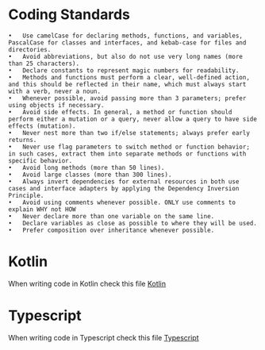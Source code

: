 # Coding Standards
	•	Use camelCase for declaring methods, functions, and variables, PascalCase for classes and interfaces, and kebab-case for files and directories.
	•	Avoid abbreviations, but also do not use very long names (more than 25 characters).
	•	Declare constants to represent magic numbers for readability.
	•	Methods and functions must perform a clear, well-defined action, and this should be reflected in their name, which must always start with a verb, never a noun.
	•	Whenever possible, avoid passing more than 3 parameters; prefer using objects if necessary.
	•	Avoid side effects. In general, a method or function should perform either a mutation or a query, never allow a query to have side effects (mutation).
	•	Never nest more than two if/else statements; always prefer early returns.
	•	Never use flag parameters to switch method or function behavior; in such cases, extract them into separate methods or functions with specific behavior.
	•	Avoid long methods (more than 50 lines).
	•	Avoid large classes (more than 300 lines).
	•	Always invert dependencies for external resources in both use cases and interface adapters by applying the Dependency Inversion Principle.
	•	Avoid using comments whenever possible. ONLY use comments to explain WHY not HOW
	•	Never declare more than one variable on the same line.
	•	Declare variables as close as possible to where they will be used.
	•	Prefer composition over inheritance whenever possible.


# Kotlin
When writing code in Kotlin check this file [Kotlin](./rules/kotlin.md)

# Typescript
When writing code in Typescript check this file [Typescript](./rules/typescript.md)